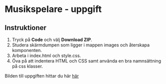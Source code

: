 # Musikspelare - uppgift

## Instruktioner
1. Tryck på **Code** och välj **Download ZIP**.
2. Studera skärmdumpen som ligger i mappen images och återskapa komponenten.
3. Arbeta i index.html och style.css.
4. Öva på att indentera HTML och CSS samt använda en bra namnsättning på css klasser.

Bilden till uppgiften hittar du här [här](https://images.unsplash.com/photo-1508700115892-45ecd05ae2ad?ixlib=rb-1.2.1&ixid=eyJhcHBfaWQiOjEyMDd9&auto=format&fit=crop&w=1650&q=80)
